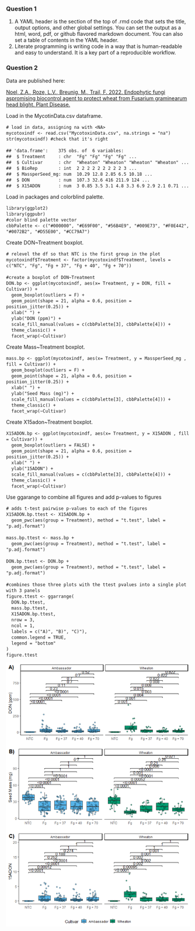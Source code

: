 ### Question 1

1.  A YAML header is the section of the top of .rmd code that sets the
    title, output options, and other global settings. You can set the
    output as a html, word, pdf, or github flavored markdown document.
    You can also set a table of contents in the YAML header.
2.  Literate programming is writing code in a way that is human-readable
    and easy to understand. It is a key part of a reproducible workflow.

### Question 2

Data are published here:

[Noel, Z.A., Roze, L.V., Breunig, M., Trail, F. 2022. Endophytic fungi
aspromising biocontrol agent to protect wheat from Fusarium graminearum
head blight. Plant
Disease.](https://apsjournals.apsnet.org/doi/10.1094/PDIS-06-21-1253-RE)

Load in the MycotinData.csv dataframe.

    # load in data, assigning na with <NA>
    mycotoxindf <- read.csv("MycotoxinData.csv", na.strings = "na")
    str(mycotoxindf) #check that it's right 

    ## 'data.frame':    375 obs. of  6 variables:
    ##  $ Treatment     : chr  "Fg" "Fg" "Fg" "Fg" ...
    ##  $ Cultivar      : chr  "Wheaton" "Wheaton" "Wheaton" "Wheaton" ...
    ##  $ BioRep        : int  2 2 2 2 2 2 2 2 2 3 ...
    ##  $ MassperSeed_mg: num  10.29 12.8 2.85 6.5 10.18 ...
    ##  $ DON           : num  107.3 32.6 416 211.9 124 ...
    ##  $ X15ADON       : num  3 0.85 3.5 3.1 4.8 3.3 6.9 2.9 2.1 0.71 ...

Load in packages and colorblind palette.

    library(ggplot2)
    library(ggpubr)
    #color blind palette vector 
    cbbPalette <- c("#000000", "#E69F00", "#56B4E9", "#009E73", "#F0E442", "#0072B2", "#D55E00", "#CC79A7")

Create DON~Treatment boxplot.

    # relevel the df so that NTC is the first group in the plot 
    mycotoxindf$Treatment <- factor(mycotoxindf$Treatment, levels = c("NTC", "Fg", "Fg + 37", "Fg + 40", "Fg + 70"))

    #create a boxplot of DON~Treatment 
    DON.bp <- ggplot(mycotoxindf, aes(x= Treatment, y = DON, fill = Cultivar)) +
      geom_boxplot(outliers = F) + 
      geom_point(shape = 21, alpha = 0.6, position = position_jitter(0.25)) +
      xlab(" ") +
      ylab("DON (ppm)") +
      scale_fill_manual(values = c(cbbPalette[3], cbbPalette[4])) +
      theme_classic() +
      facet_wrap(~Cultivar)

Create Mass~Treatment boxplot.

    mass.bp <- ggplot(mycotoxindf, aes(x= Treatment, y = MassperSeed_mg , fill = Cultivar)) +
      geom_boxplot(outliers = F) + 
      geom_point(shape = 21, alpha = 0.6, position = position_jitter(0.25)) +
      xlab(" ") +
      ylab("Seed Mass (mg)") +
      scale_fill_manual(values = c(cbbPalette[3], cbbPalette[4])) +
      theme_classic() +
      facet_wrap(~Cultivar)

Create X15adon~Treatment boxplot.

    X15ADON.bp <- ggplot(mycotoxindf, aes(x= Treatment, y = X15ADON , fill = Cultivar)) +
      geom_boxplot(outliers = FALSE) + 
      geom_point(shape = 21, alpha = 0.6, position = position_jitter(0.25)) +
      xlab(" ") +
      ylab("15ADON") +
      scale_fill_manual(values = c(cbbPalette[3], cbbPalette[4])) +
      theme_classic() +
      facet_wrap(~Cultivar)

Use ggarange to combine all figures and add p-values to figures

    # adds t-test pairwise p-values to each of the figures
    X15ADON.bp.ttest <- X15ADON.bp +
      geom_pwc(aes(group = Treatment), method = "t.test", label = "p.adj.format") 

    mass.bp.ttest <- mass.bp +
      geom_pwc(aes(group = Treatment), method = "t.test", label = "p.adj.format") 

    DON.bp.ttest <- DON.bp +
      geom_pwc(aes(group = Treatment), method = "t.test", label = "p.adj.format") 

    #combines those three plots with the ttest pvalues into a single plot with 3 panels
    figure.ttest <- ggarrange(
      DON.bp.ttest, 
      mass.bp.ttest, 
      X15ADON.bp.ttest,
      nrow = 3, 
      ncol = 1, 
      labels = c("A)", "B)", "C)"), 
      common.legend = TRUE, 
      legend = "bottom"
    )
    figure.ttest

![](CodingChallenge4Markdown_files/figure-markdown_strict/combined%20figure-1.png)
